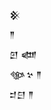 <div class='block'>
<div class='line'>𒆜</div>
<div class='line'>𒈫</div>
<div class='line'>𒇻 𒅘</div>
<div class='line'>𒀲𒆳 𒈫</div>
<div class='line'>𒄑𒇀 𒈫</div>
</div>